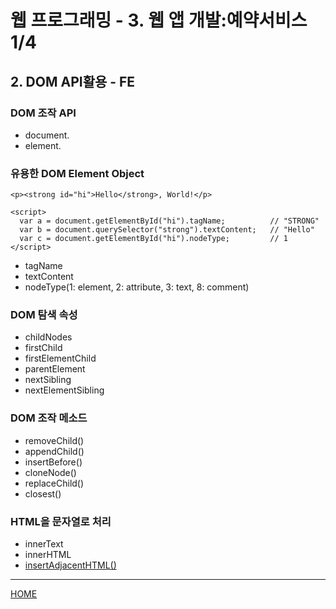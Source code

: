# 웹 프로그래밍 - 3. 웹 앱 개발:예약서비스 1/4

## 2. DOM API활용 - FE
### DOM 조작 API
- document.
- element.

### 유용한 DOM Element Object
```
<p><strong id="hi">Hello</strong>, World!</p>

<script>
  var a = document.getElementById("hi").tagName;          // "STRONG"
  var b = document.querySelector("strong").textContent;   // "Hello"
  var c = document.getElementById("hi").nodeType;         // 1
</script>
```
- tagName
- textContent
- nodeType(1: element, 2: attribute, 3: text, 8: comment)

### DOM 탐색 속성
- childNodes
- firstChild
- firstElementChild
- parentElement
- nextSibling
- nextElementSibling

### DOM 조작 메소드
- removeChild()
- appendChild()
- insertBefore()
- cloneNode()
- replaceChild()
- closest()

### HTML을 문자열로 처리
- innerText
- innerHTML
- [insertAdjacentHTML()](https://www.w3schools.com/jsref/met_node_insertadjacenthtml.asp)



---
[HOME](https://github.com/tunaep5/Boostcourse/blob/master/README.md)
